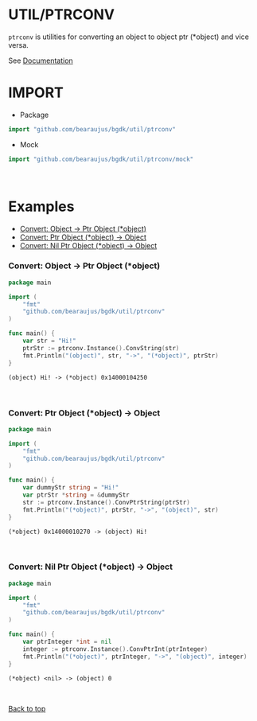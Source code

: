 # UTIL/PTRCONV

`ptrconv` is utilities for converting an object to object ptr (*object) and vice versa.

See [Documentation](https://github.com/bearaujus/bgdk/blob/master/util/ptrconv/init.go)

# IMPORT

- Package

```go
import "github.com/bearaujus/bgdk/util/ptrconv"
```

- Mock

```go
import "github.com/bearaujus/bgdk/util/ptrconv/mock"
```

&nbsp;

# Examples

- [Convert: Object -> Ptr Object (*object)](#convert-object---ptr-object-object)
- [Convert: Ptr Object (*object) -> Object](#convert-ptr-object-object---object)
- [Convert: Nil Ptr Object (*object) -> Object](#convert-nil-ptr-object-object---object)

### Convert: Object -> Ptr Object (*object)

```go
package main

import (
	"fmt"
	"github.com/bearaujus/bgdk/util/ptrconv"
)

func main() {
	var str = "Hi!"
	ptrStr := ptrconv.Instance().ConvString(str)
	fmt.Println("(object)", str, "->", "(*object)", ptrStr)
}
```

```text
(object) Hi! -> (*object) 0x14000104250
```

&nbsp;

### Convert: Ptr Object (*object) -> Object

```go
package main

import (
	"fmt"
	"github.com/bearaujus/bgdk/util/ptrconv"
)

func main() {
	var dummyStr string = "Hi!"
	var ptrStr *string = &dummyStr
	str := ptrconv.Instance().ConvPtrString(ptrStr)
	fmt.Println("(*object)", ptrStr, "->", "(object)", str)
}
```

```text
(*object) 0x14000010270 -> (object) Hi!
```

&nbsp;

### Convert: Nil Ptr Object (*object) -> Object

```go
package main

import (
	"fmt"
	"github.com/bearaujus/bgdk/util/ptrconv"
)

func main() {
	var ptrInteger *int = nil
	integer := ptrconv.Instance().ConvPtrInt(ptrInteger)
	fmt.Println("(*object)", ptrInteger, "->", "(object)", integer)
}

```

```text
(*object) <nil> -> (object) 0
```

&nbsp;

[Back to top](#utilptrconv) 

